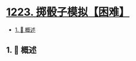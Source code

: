 # [1223. 掷骰子模拟【困难】](https://github.com/tnotesjs/TNotes.leetcode/tree/main/notes/1223.%20%E6%8E%B7%E9%AA%B0%E5%AD%90%E6%A8%A1%E6%8B%9F%E3%80%90%E5%9B%B0%E9%9A%BE%E3%80%91)

<!-- region:toc -->

- [1. 📝 概述](#1--概述)

<!-- endregion:toc -->

## 1. 📝 概述
